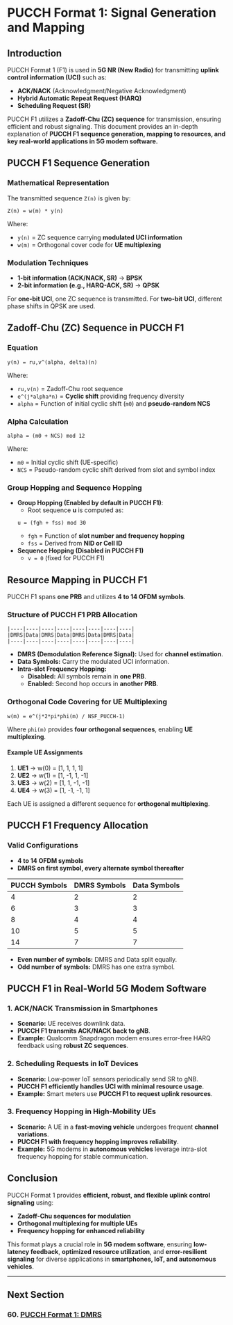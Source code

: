 # **PUCCH Format 1: Signal Generation and Mapping**

## **Introduction**
PUCCH Format 1 (F1) is used in **5G NR (New Radio)** for transmitting **uplink control information (UCI)** such as:
- **ACK/NACK** (Acknowledgment/Negative Acknowledgment)
- **Hybrid Automatic Repeat Request (HARQ)**
- **Scheduling Request (SR)**

PUCCH F1 utilizes a **Zadoff-Chu (ZC) sequence** for transmission, ensuring efficient and robust signaling. This document provides an in-depth explanation of **PUCCH F1 sequence generation, mapping to resources, and key real-world applications in 5G modem software.**

## **PUCCH F1 Sequence Generation**
### **Mathematical Representation**
The transmitted sequence `Z(n)` is given by:
```
Z(n) = w(m) * y(n)
```
Where:
- `y(n)` = ZC sequence carrying **modulated UCI information**
- `w(m)` = Orthogonal cover code for **UE multiplexing**

### **Modulation Techniques**
- **1-bit information (ACK/NACK, SR)** → **BPSK**
- **2-bit information (e.g., HARQ-ACK, SR)** → **QPSK**

For **one-bit UCI**, one ZC sequence is transmitted.
For **two-bit UCI**, different phase shifts in QPSK are used.

## **Zadoff-Chu (ZC) Sequence in PUCCH F1**
### **Equation**
```
y(n) = ru,v^(alpha, delta)(n)
```
Where:
- `ru,v(n)` = Zadoff-Chu root sequence
- `e^(j*alpha*n)` = **Cyclic shift** providing frequency diversity
- `alpha` = Function of initial cyclic shift (`m0`) and **pseudo-random NCS**

### **Alpha Calculation**
```
alpha = (m0 + NCS) mod 12
```
Where:
- `m0` = Initial cyclic shift (UE-specific)
- `NCS` = Pseudo-random cyclic shift derived from slot and symbol index

### **Group Hopping and Sequence Hopping**
- **Group Hopping (Enabled by default in PUCCH F1)**:
  - Root sequence **u** is computed as:
  ```
  u = (fgh + fss) mod 30
  ```
  - `fgh` = Function of **slot number and frequency hopping**
  - `fss` = Derived from **NID or Cell ID**
- **Sequence Hopping (Disabled in PUCCH F1)**
  - `v = 0` (fixed for PUCCH F1)

## **Resource Mapping in PUCCH F1**
PUCCH F1 spans **one PRB** and utilizes **4 to 14 OFDM symbols**.

### **Structure of PUCCH F1 PRB Allocation**
```
|----|----|----|----|----|----|----|----|
|DMRS|Data|DMRS|Data|DMRS|Data|DMRS|Data|
|----|----|----|----|----|----|----|----|
```
- **DMRS (Demodulation Reference Signal):** Used for **channel estimation**.
- **Data Symbols:** Carry the modulated UCI information.
- **Intra-slot Frequency Hopping:**
  - **Disabled:** All symbols remain in **one PRB**.
  - **Enabled:** Second hop occurs in **another PRB**.

### **Orthogonal Code Covering for UE Multiplexing**
```
w(m) = e^(j*2*pi*phi(m) / NSF_PUCCH-1)
```
Where `phi(m)` provides **four orthogonal sequences**, enabling **UE multiplexing**.

#### **Example UE Assignments**
1. **UE1** → w(0) = [1,  1,  1,  1]
2. **UE2** → w(1) = [1, -1,  1, -1]
3. **UE3** → w(2) = [1,  1, -1, -1]
4. **UE4** → w(3) = [1, -1, -1,  1]

Each UE is assigned a different sequence for **orthogonal multiplexing**.

## **PUCCH F1 Frequency Allocation**
### **Valid Configurations**
- **4 to 14 OFDM symbols**
- **DMRS on first symbol, every alternate symbol thereafter**

| PUCCH Symbols | DMRS Symbols | Data Symbols |
|--------------|--------------|-------------|
| 4           | 2            | 2           |
| 6           | 3            | 3           |
| 8           | 4            | 4           |
| 10          | 5            | 5           |
| 14          | 7            | 7           |

- **Even number of symbols:** DMRS and Data split equally.
- **Odd number of symbols:** DMRS has one extra symbol.

## **PUCCH F1 in Real-World 5G Modem Software**
### **1. ACK/NACK Transmission in Smartphones**
- **Scenario:** UE receives downlink data.
- **PUCCH F1 transmits ACK/NACK back to gNB**.
- **Example:** Qualcomm Snapdragon modem ensures error-free HARQ feedback using **robust ZC sequences**.

### **2. Scheduling Requests in IoT Devices**
- **Scenario:** Low-power IoT sensors periodically send SR to gNB.
- **PUCCH F1 efficiently handles UCI with minimal resource usage**.
- **Example:** Smart meters use **PUCCH F1 to request uplink resources**.

### **3. Frequency Hopping in High-Mobility UEs**
- **Scenario:** A UE in a **fast-moving vehicle** undergoes frequent **channel variations**.
- **PUCCH F1 with frequency hopping improves reliability**.
- **Example:** 5G modems in **autonomous vehicles** leverage intra-slot frequency hopping for stable communication.

## **Conclusion**
PUCCH Format 1 provides **efficient, robust, and flexible uplink control signaling** using:
- **Zadoff-Chu sequences for modulation**
- **Orthogonal multiplexing for multiple UEs**
- **Frequency hopping for enhanced reliability**

This format plays a crucial role in **5G modem software**, ensuring **low-latency feedback**, **optimized resource utilization**, and **error-resilient signaling** for diverse applications in **smartphones, IoT, and autonomous vehicles**.



---
## Next Section
### 60. [PUCCH Format 1: DMRS](Format_1_DMRS.md)
